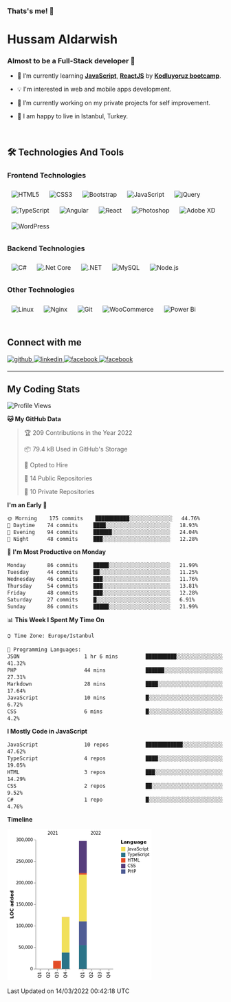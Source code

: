 ### Thats's me! 👋

# Hussam Aldarwish

### Almost to be a Full-Stack developer 🚀

- 🌱 I’m currently learning [**JavaScript**](https://www.javascript.com), [**ReactJS**](https://reactjs.org) by [**Kodluyoruz bootcamp**](https://www.kodluyoruz.org/bootcamp).

- 💡 I'm interested in web and mobile apps development.

- 🔭 I’m currently working on my private projects for self improvement.

- 📍 I am happy to live in Istanbul, Turkey.

<br/>

## 🛠 Technologies And Tools

### Frontend Technologies

<div align="left">  
<img style="margin: 10px" src="https://profilinator.rishav.dev/skills-assets/html5-original-wordmark.svg" alt="HTML5" height="50" />  
<img style="margin: 10px" src="https://profilinator.rishav.dev/skills-assets/css3-original-wordmark.svg" alt="CSS3" height="50" />  
<img style="margin: 10px" src="https://profilinator.rishav.dev/skills-assets/bootstrap-plain.svg" alt="Bootstrap" height="50" />  
<img style="margin: 10px" src="https://profilinator.rishav.dev/skills-assets/javascript-original.svg" alt="JavaScript" height="50" />  
<img style="margin: 10px" src="https://profilinator.rishav.dev/skills-assets/jquery.png" alt="jQuery" height="50" />  
<img style="margin: 10px" src="https://profilinator.rishav.dev/skills-assets/typescript-original.svg" alt="TypeScript" height="50" />  
<img style="margin: 10px" src="https://profilinator.rishav.dev/skills-assets/angularjs-original.svg" alt="Angular" height="50" />  
<img style="margin: 10px" src="https://profilinator.rishav.dev/skills-assets/react-original-wordmark.svg" alt="React" height="50" />  
<img style="margin: 10px" src="https://profilinator.rishav.dev/skills-assets/photoshop-plain.svg" alt="Photoshop" height="50" />  
<img style="margin: 10px" src="https://profilinator.rishav.dev/skills-assets/adobexd.png" alt="Adobe XD" height="50" />  
<img style="margin: 10px" src="https://profilinator.rishav.dev/skills-assets/wordpress.png" alt="WordPress" height="50" />  
</div>

### Backend Technologies

<div align="left">  
<img style="margin: 10px" src="https://profilinator.rishav.dev/skills-assets/csharp-original.svg" alt="C#" height="50" />  
<img style="margin: 10px" src="https://profilinator.rishav.dev/skills-assets/dotnetcore.png" alt=".Net Core" height="50" />  
<img style="margin: 10px" src="https://profilinator.rishav.dev/skills-assets/dot-net-original-wordmark.svg" alt=".NET" height="50" />  
<img style="margin: 10px" src="https://profilinator.rishav.dev/skills-assets/mysql-original-wordmark.svg" alt="MySQL" height="50" />  
<img style="margin: 10px" src="https://profilinator.rishav.dev/skills-assets/nodejs-original-wordmark.svg" alt="Node.js" height="50" />  
</div>

### Other Technologies

<div align="left">  
<img style="margin: 10px" src="https://profilinator.rishav.dev/skills-assets/linux-original.svg" alt="Linux" height="50" />  
<img style="margin: 10px" src="https://profilinator.rishav.dev/skills-assets/nginx-original.svg" alt="Nginx" height="50" />  
<img style="margin: 10px" src="https://profilinator.rishav.dev/skills-assets/git-scm-icon.svg" alt="Git" height="50" />  
<img style="margin: 10px" src="https://profilinator.rishav.dev/skills-assets/woocommerce.png" alt="WooCommerce" height="50" />  
<img style="margin: 10px" src="https://profilinator.rishav.dev/skills-assets/powerbi.png" alt="Power Bi" height="50" />  
</div>

<br/>

## Connect with me

<a href="https://github.com/https://github.com/hussam-aldarwish" target="_blank">
<img src=https://img.shields.io/badge/github-%2324292e.svg?&style=for-the-badge&logo=github&logoColor=white alt=github style="margin-bottom: 5px;" />
</a>
<a href="https://www.linkedin.com/in/hussam-aldarwish/" target="_blank">
<img src=https://img.shields.io/badge/linkedin-%231E77B5.svg?&style=for-the-badge&logo=linkedin&logoColor=white alt=linkedin style="margin-bottom: 5px;" />
</a>
<a href="https://www.facebook.com/https://www.facebook.com/hm.dr89" target="_blank">
<img src=https://img.shields.io/badge/facebook-%232E87FB.svg?&style=for-the-badge&logo=facebook&logoColor=white alt=facebook style="margin-bottom: 5px;" />
</a>  
<a href="https://www.hackerrank.com/hussam_aldarwish" target="_blank">
<img src=https://img.shields.io/badge/-Hackerrank-2EC866?style=for-the-badge&logo=HackerRank&logoColor=white alt=facebook style="margin-bottom: 5px;" />
</a>

<br/>   
  
---

## My Coding Stats

<!--START_SECTION:waka-->
![Profile Views](http://img.shields.io/badge/Profile%20Views-23-blue)

**🐱 My GitHub Data** 

> 🏆 209 Contributions in the Year 2022
 > 
> 📦 79.4 kB Used in GitHub's Storage 
 > 
> 💼 Opted to Hire
 > 
> 📜 14 Public Repositories 
 > 
> 🔑 10 Private Repositories  
 > 
**I'm an Early 🐤** 

```text
🌞 Morning    175 commits    ███████████░░░░░░░░░░░░░░   44.76% 
🌆 Daytime    74 commits     ████░░░░░░░░░░░░░░░░░░░░░   18.93% 
🌃 Evening    94 commits     ██████░░░░░░░░░░░░░░░░░░░   24.04% 
🌙 Night      48 commits     ███░░░░░░░░░░░░░░░░░░░░░░   12.28%

```
📅 **I'm Most Productive on Monday** 

```text
Monday       86 commits     █████░░░░░░░░░░░░░░░░░░░░   21.99% 
Tuesday      44 commits     ██░░░░░░░░░░░░░░░░░░░░░░░   11.25% 
Wednesday    46 commits     ███░░░░░░░░░░░░░░░░░░░░░░   11.76% 
Thursday     54 commits     ███░░░░░░░░░░░░░░░░░░░░░░   13.81% 
Friday       48 commits     ███░░░░░░░░░░░░░░░░░░░░░░   12.28% 
Saturday     27 commits     █░░░░░░░░░░░░░░░░░░░░░░░░   6.91% 
Sunday       86 commits     █████░░░░░░░░░░░░░░░░░░░░   21.99%

```


📊 **This Week I Spent My Time On** 

```text
⌚︎ Time Zone: Europe/Istanbul

💬 Programming Languages: 
JSON                     1 hr 6 mins         ██████████░░░░░░░░░░░░░░░   41.32% 
PHP                      44 mins             ██████░░░░░░░░░░░░░░░░░░░   27.31% 
Markdown                 28 mins             ████░░░░░░░░░░░░░░░░░░░░░   17.64% 
JavaScript               10 mins             █░░░░░░░░░░░░░░░░░░░░░░░░   6.72% 
CSS                      6 mins              █░░░░░░░░░░░░░░░░░░░░░░░░   4.2%

```

**I Mostly Code in JavaScript** 

```text
JavaScript               10 repos            ████████████░░░░░░░░░░░░░   47.62% 
TypeScript               4 repos             ████░░░░░░░░░░░░░░░░░░░░░   19.05% 
HTML                     3 repos             ███░░░░░░░░░░░░░░░░░░░░░░   14.29% 
CSS                      2 repos             ██░░░░░░░░░░░░░░░░░░░░░░░   9.52% 
C#                       1 repo              █░░░░░░░░░░░░░░░░░░░░░░░░   4.76%

```


**Timeline**

![Chart not found](https://raw.githubusercontent.com/hussam-aldarwish/hussam-aldarwish/main/charts/bar_graph.png) 


 Last Updated on 14/03/2022 00:42:18 UTC
<!--END_SECTION:waka-->
